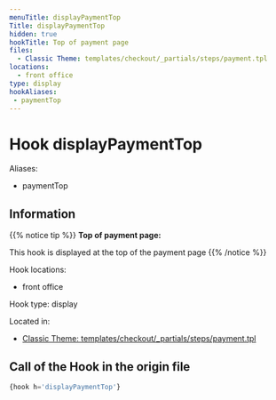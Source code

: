 ```yaml
---
menuTitle: displayPaymentTop
Title: displayPaymentTop
hidden: true
hookTitle: Top of payment page
files:
  - Classic Theme: templates/checkout/_partials/steps/payment.tpl
locations:
  - front office
type: display
hookAliases:
 - paymentTop
---
```


# Hook displayPaymentTop

Aliases: 
 - paymentTop



## Information

{{% notice tip %}}
**Top of payment page:** 

This hook is displayed at the top of the payment page
{{% /notice %}}

Hook locations: 
  - front office

Hook type: display

Located in: 
  - [Classic Theme: templates/checkout/_partials/steps/payment.tpl](https://github.com/PrestaShop/classic-theme/blob/develop/templates/checkout/_partials/steps/payment.tpl)

## Call of the Hook in the origin file

```php
{hook h='displayPaymentTop'}
```